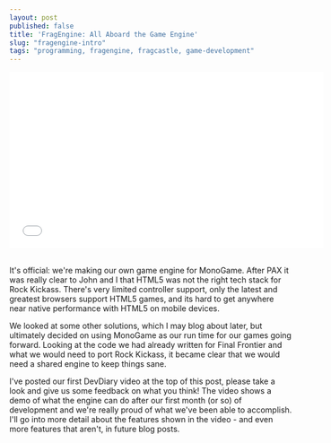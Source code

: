 ```yaml
---
layout: post
published: false
title: 'FragEngine: All Aboard the Game Engine'
slug: "fragengine-intro"
tags: "programming, fragengine, fragcastle, game-development"
---
```


<div class="video-container">
    <iframe width="560" height="315" src="//www.youtube.com/embed/YZYnctBDiEU?rel=0" frameborder="0" allowfullscreen></iframe>
</div>

<div>&nbsp;</div>

It's official: we're making our own game engine for MonoGame. After PAX it was really clear to John and I that HTML5 was not the right tech stack for Rock Kickass. There's very limited controller support, only the latest and greatest browsers support HTML5 games, and its hard to get anywhere near native performance with HTML5 on mobile devices.

We looked at some other solutions, which I may blog about later, but ultimately decided on using MonoGame as our run time for our games going forward. Looking at the code we had already written for Final Frontier and what we would need to port Rock Kickass, it became clear that we would need a shared engine to keep things sane.

I've posted our first DevDiary video at the top of this post, please take a look and give us some feedback on what you think! The video shows a demo of what the engine can do after our first month (or so) of development and we're really proud of what we've been able to accomplish. I'll go into more detail about the features shown in the video - and even more features that aren't, in future blog posts.
